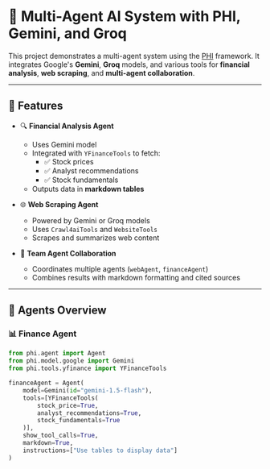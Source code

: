# 🧠 Multi-Agent AI System with PHI, Gemini, and Groq

This project demonstrates a multi-agent system using the [PHI](https://github.com/typetheta/phi) framework. It integrates Google's **Gemini**, **Groq** models, and various tools for **financial analysis**, **web scraping**, and **multi-agent collaboration**.

---

## 🚀 Features

- 🔍 **Financial Analysis Agent**
  - Uses Gemini model
  - Integrated with `YFinanceTools` to fetch:
    - ✅ Stock prices
    - ✅ Analyst recommendations
    - ✅ Stock fundamentals
  - Outputs data in **markdown tables**

- 🌐 **Web Scraping Agent**
  - Powered by Gemini or Groq models
  - Uses `Crawl4aiTools` and `WebsiteTools`
  - Scrapes and summarizes web content

- 🤖 **Team Agent Collaboration**
  - Coordinates multiple agents (`webAgent`, `financeAgent`)
  - Combines results with markdown formatting and cited sources

---

## 🧠 Agents Overview

### 📊 Finance Agent
```python
from phi.agent import Agent
from phi.model.google import Gemini
from phi.tools.yfinance import YFinanceTools

financeAgent = Agent(
    model=Gemini(id="gemini-1.5-flash"),
    tools=[YFinanceTools(
        stock_price=True,
        analyst_recommendations=True,
        stock_fundamentals=True
    )],
    show_tool_calls=True,
    markdown=True,
    instructions=["Use tables to display data"]
)
